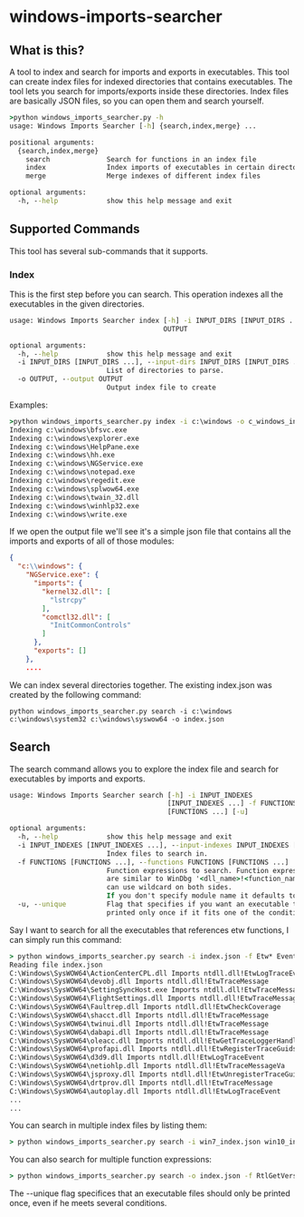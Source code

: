 # windows-imports-searcher

## What is this?

A tool to index and search for imports and exports in executables. This tool
can create index files for indexed directories that contains executables. The
tool lets you search for imports/exports inside these directories. Index files
are basically JSON files, so you can open them and search yourself.

```cmd
>python windows_imports_searcher.py -h
usage: Windows Imports Searcher [-h] {search,index,merge} ...

positional arguments:
  {search,index,merge}
    search              Search for functions in an index file
    index               Index imports of executables in certain directories
    merge               Merge indexes of different index files

optional arguments:
  -h, --help            show this help message and exit
```

## Supported Commands

This tool has several sub-commands that it supports.

### Index

This is the first step before you can search. This operation indexes all the executables in the given directories.

```cmd
usage: Windows Imports Searcher index [-h] -i INPUT_DIRS [INPUT_DIRS ...] -o
                                      OUTPUT

optional arguments:
  -h, --help            show this help message and exit
  -i INPUT_DIRS [INPUT_DIRS ...], --input-dirs INPUT_DIRS [INPUT_DIRS ...]
                        List of directories to parse.
  -o OUTPUT, --output OUTPUT
                        Output index file to create
```

Examples:

```cmd
>python windows_imports_searcher.py index -i c:\windows -o c_windows_index.json
Indexing c:\windows\bfsvc.exe
Indexing c:\windows\explorer.exe
Indexing c:\windows\HelpPane.exe
Indexing c:\windows\hh.exe
Indexing c:\windows\NGService.exe
Indexing c:\windows\notepad.exe
Indexing c:\windows\regedit.exe
Indexing c:\windows\splwow64.exe
Indexing c:\windows\twain_32.dll
Indexing c:\windows\winhlp32.exe
Indexing c:\windows\write.exe
```

If we open the output file we'll see it's a simple json file that contains all the imports and exports of all of those 
modules:

```json
{
  "c:\\windows": {
    "NGService.exe": {
      "imports": {
        "kernel32.dll": [
          "lstrcpy"
        ], 
        "comctl32.dll": [
          "InitCommonControls"
        ]
      }, 
      "exports": []
    }, 
    ....
 ```
 
We can index several directories together. The existing index.json was created by the following command:

<code>python windows_imports_searcher.py search -i c:\windows c:\windows\system32 c:\windows\syswow64 -o index.json</code>


## Search

The search command allows you to explore the index file and search for executables by imports and exports.

```cmd
usage: Windows Imports Searcher search [-h] -i INPUT_INDEXES
                                       [INPUT_INDEXES ...] -f FUNCTIONS
                                       [FUNCTIONS ...] [-u]

optional arguments:
  -h, --help            show this help message and exit
  -i INPUT_INDEXES [INPUT_INDEXES ...], --input-indexes INPUT_INDEXES [INPUT_INDEXES ...]
                        Index files to search in.
  -f FUNCTIONS [FUNCTIONS ...], --functions FUNCTIONS [FUNCTIONS ...]
                        Function expressions to search. Function expressions
                        are similar to WinDbg '<dll_name>!<function_name>'. You
                        can use wildcard on both sides.
                        If you don't specify module name it defaults to '*'
  -u, --unique          Flag that specifies if you want an executable to be
                        printed only once if it fits one of the conditions.
```

Say I want to search for all the executables that references etw functions, I can simply run this command:

```cmd
> python windows_imports_searcher.py search -i index.json -f Etw* Event* --unique
Reading file index.json
C:\Windows\SysWOW64\ActionCenterCPL.dll Imports ntdll.dll!EtwLogTraceEvent
C:\Windows\SysWOW64\devobj.dll Imports ntdll.dll!EtwTraceMessage
C:\Windows\SysWOW64\SettingSyncHost.exe Imports ntdll.dll!EtwTraceMessage
C:\Windows\SysWOW64\FlightSettings.dll Imports ntdll.dll!EtwTraceMessage
C:\Windows\SysWOW64\Faultrep.dll Imports ntdll.dll!EtwCheckCoverage
C:\Windows\SysWOW64\shacct.dll Imports ntdll.dll!EtwTraceMessage
C:\Windows\SysWOW64\twinui.dll Imports ntdll.dll!EtwTraceMessage
C:\Windows\SysWOW64\dabapi.dll Imports ntdll.dll!EtwTraceMessage
C:\Windows\SysWOW64\oleacc.dll Imports ntdll.dll!EtwGetTraceLoggerHandle
C:\Windows\SysWOW64\profapi.dll Imports ntdll.dll!EtwRegisterTraceGuidsW
C:\Windows\SysWOW64\d3d9.dll Imports ntdll.dll!EtwLogTraceEvent
C:\Windows\SysWOW64\netiohlp.dll Imports ntdll.dll!EtwTraceMessageVa
C:\Windows\SysWOW64\jsproxy.dll Imports ntdll.dll!EtwUnregisterTraceGuids
C:\Windows\SysWOW64\drtprov.dll Imports ntdll.dll!EtwTraceMessage
C:\Windows\SysWOW64\autoplay.dll Imports ntdll.dll!EtwLogTraceEvent
...
...
```

You can search in multiple index files by listing them:
```cmd
> python windows_imports_searcher.py search -i win7_index.json win10_index.json -f CreateMutex* --unique
```

You can also search for multiple function expressions:

```cmd
> python windows_imports_searcher.py search -o index.json -f RtlGetVersion NtCreateThread*
```

The --unique flag specifices that an executable files should only be printed once, even if he meets several conditions.
